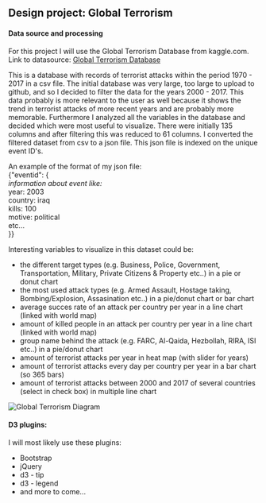 ## Design project: Global Terrorism
#### Data source and processing
For this project I will use the Global Terrorism Database from kaggle.com. 
Link to datasource: [Global Terrorism Database](https://www.kaggle.com/START-UMD/gtd "Global Terrorism Database | Kaggle")

This is a database with records of terrorist attacks within the period 1970 - 2017 in a csv file. The initial database was very large, too large to upload to github, and so I decided to filter the data for the years 2000 - 2017. This data probably is more relevant to the user as well because it shows the trend in terrorist attacks of more recent years and are probably more memorable.
Furthermore I analyzed all the variables in the database and decided which were most useful to visualize. There were initially 135 columns and after filtering this was reduced to 61 columns.
I converted the filtered dataset from csv to a json file. This json file is indexed on the unique event ID's. 

An example of the format of my json file:<br>
{"eventid": {<br>
		*information about event like:*<br>
		year: 2003<br>
		country: iraq<br>
		kills: 100<br>
		motive: political<br>
		etc...<br>
	}}

Interesting variables to visualize in this dataset could be: 
- the different target types (e.g. Business, Police, Government, Transportation, Military, Private Citizens & Property etc..) in a pie or donut chart
- the most used attack types (e.g. Armed Assault, Hostage taking, Bombing/Explosion, Assasination etc..) in a pie/donut chart or bar chart
- average succes rate of an attack per country per year in a line chart (linked with world map)
- amount of killed people in an attack per country per year in a line chart (linked with world map)
- group name behind the attack (e.g. FARC, Al-Qaida, Hezbollah, RIRA, ISI etc..) in a pie/donut chart
- amount of terrorist attacks per year in heat map (with slider for years)
- amount of terrorist attacks every day per country per year in a bar chart (so 365 bars)
- amount of terrorist attacks between 2000 and 2017 of several countries (select in check box) in multiple line chart

![Global Terrorism Diagram](http://github.com/kim66003/project/doc/worldmap.png)
    
#### D3 plugins:
I will most likely use these plugins:
- Bootstrap
- jQuery
- d3 - tip
- d3 - legend
- and more to come...
